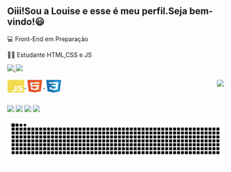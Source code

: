 ## Oiii!Sou a Louise e esse é meu perfil.Seja bem-vindo!😃

💻 Front-End em Preparação

👨‍💻 Estudante HTML,CSS e JS

<div>
  <a href="https://github.com/louisebatistuta">
  <img height="180em" src="https://github-readme-stats.vercel.app/api?username=louisebatistuta&show_icons=true&theme=radical&include_all_commits=true&count_private=true"/>
  <img height="180em" src="https://github-readme-stats.vercel.app/api/?username=louisebatistuta&layout=&langs_count=8&theme=radical"/>
</div>
<div style="display: inline_block"><br>
  <img align="center" alt="Louise-Js" height="30" width="40" src="https://raw.githubusercontent.com/devicons/devicon/master/icons/javascript/javascript-plain.svg">
  <img align="center" alt="Louise-HTML" height="30" width="40" src="https://raw.githubusercontent.com/devicons/devicon/master/icons/html5/html5-original.svg">
  <img align="center" alt="Louise-CSS" height="30" width="40" src="https://raw.githubusercontent.com/devicons/devicon/master/icons/css3/css3-original.svg">
  <img align="right"Louise-Anime" src="https://media.giphy.com/media/xnzTM6ofrazDMb0nCC/giphy.gif?cid=790b761187da81fc3193e4c6ce3868bf8618e6c8c5029e1a&rid=giphy.gif&ct=g">
  </div>
  
 ##
<div> 
  <a href="https://www.instagram.com/louise.batistuta/" target="_blank"><img src="https://img.shields.io/badge/-Instagram-%23E4405F?style=for-the-badge&logo=instagram&logoColor=white" target="_blank"></a>
 	<a href="https://www.facebook.com/louise.batistuta/" target="_blank"><img src="https://img.shields.io/badge/Facebook-1877F2?style=for-the-badge&logo=facebook&logoColor=white" target="_blank"></a>
  <a href = "mailto:louise.batistuta@gmail.com"><img src="https://img.shields.io/badge/-Gmail-%23333?style=for-the-badge&logo=gmail&logoColor=white" target="_blank"></a>
  <a href="https://www.linkedin.com/in/louisebatistuta/" target="_blank"><img src="https://img.shields.io/badge/-LinkedIn-%230077B5?style=for-the-badge&logo=linkedin&logoColor=white" target="_blank"></a> 
 
 ![Snake animation](https://github.com/louisebatistuta/louisebatistuta/blob/output/github-contribution-grid-snake.svg)
 
 
</div>

